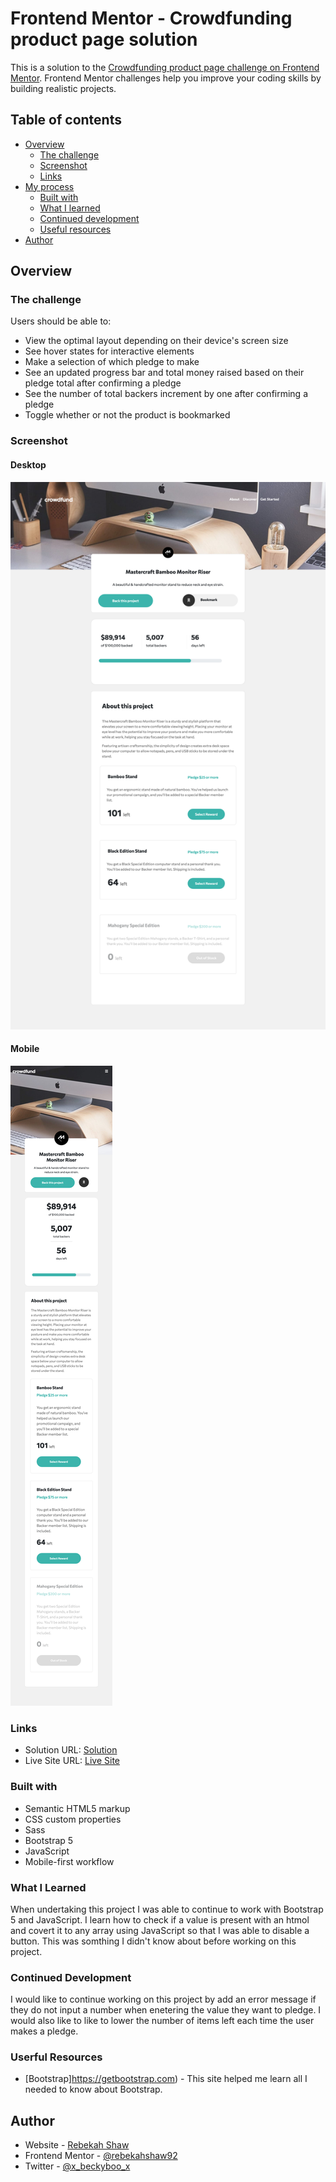 # Frontend Mentor - Crowdfunding product page solution

This is a solution to the [Crowdfunding product page challenge on Frontend Mentor](https://www.frontendmentor.io/challenges/crowdfunding-product-page-7uvcZe7ZR). Frontend Mentor challenges help you improve your coding skills by building realistic projects. 

## Table of contents

- [Overview](#overview)
  - [The challenge](#the-challenge)
  - [Screenshot](#screenshot)
  - [Links](#links)
- [My process](#my-process)
  - [Built with](#built-with)
  - [What I learned](#what-i-learned)
  - [Continued development](#continued-development)
  - [Useful resources](#useful-resources)
- [Author](#author)

## Overview

### The challenge

Users should be able to:

- View the optimal layout depending on their device's screen size
- See hover states for interactive elements
- Make a selection of which pledge to make
- See an updated progress bar and total money raised based on their pledge total after confirming a pledge
- See the number of total backers increment by one after confirming a pledge
- Toggle whether or not the product is bookmarked

### Screenshot

#### Desktop

![Desktop](images/desktop.png)

#### Mobile

![Mobile](images/mobile.png)

### Links

- Solution URL: [ Solution](https://github.com/rebekahshaw92//crowdfunding-product-page)
- Live Site URL: [Live Site](https://rebekahshaw92.github.io/crowdfunding-product-page)

### Built with

- Semantic HTML5 markup
- CSS custom properties
- Sass
- Bootstrap 5
- JavaScript
- Mobile-first workflow

### What I Learned

When undertaking this project I was able to continue to work with Bootstrap 5 and JavaScript. I learn how to check if a value is present with an htmol and covert it to any array using JavaScript so that I was able to disable a button. This was somthing I didn't know about before working on this project.

### Continued Development

I would like to continue working on this project by add an error message if they do not input a number when enetering the value they want to  pledge. I would also like to like to lower the number of items left each time the user makes a pledge.

### Userful Resources 

- [Bootstrap]https://getbootstrap.com) - This site helped me learn all I needed to know about Bootstrap.

## Author

- Website - [Rebekah Shaw](https://www.rebekahshaw.com)
- Frontend Mentor - [@rebekahshaw92](https://www.frontendmentor.io/profile/rebekahshaw92)
- Twitter - [@x_beckyboo_x](https://www.twitter.com/x_beckyboo_x)